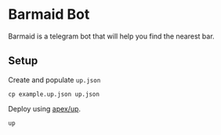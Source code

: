 # Barmaid Bot

Barmaid is a telegram bot that will help you find the nearest bar.

## Setup

Create and populate `up.json`

```shell
cp example.up.json up.json
```

Deploy using [apex/up](https://github.com/apex/up).

```shell
up
```
